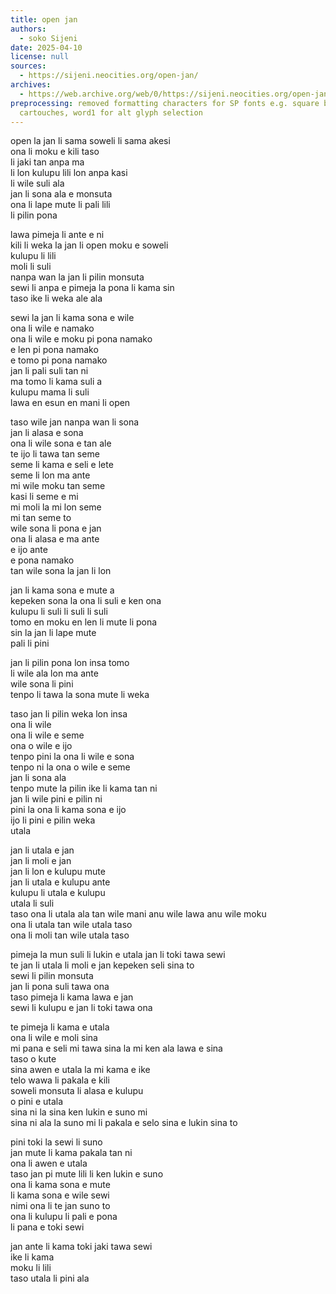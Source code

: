 ```yaml
---
title: open jan
authors:
  - soko Sijeni
date: 2025-04-10
license: null
sources:
  - https://sijeni.neocities.org/open-jan/
archives:
  - https://web.archive.org/web/0/https://sijeni.neocities.org/open-jan/
preprocessing: removed formatting characters for SP fonts e.g. square brackets for
  cartouches, word1 for alt glyph selection
---
```


open la jan li sama soweli li sama akesi  
ona li moku e kili taso  
li jaki tan anpa ma  
li lon kulupu lili lon anpa kasi  
li wile suli ala  
jan li sona ala e monsuta  
ona li lape mute li pali lili  
li pilin pona

lawa pimeja li ante e ni  
kili li weka la jan li open moku e soweli  
kulupu li lili  
moli li suli  
nanpa wan la jan li pilin monsuta  
sewi li anpa e pimeja la pona li kama sin  
taso ike li weka ale ala

sewi la jan li kama sona e wile  
ona li wile e namako  
ona li wile e moku pi pona namako  
e len pi pona namako  
e tomo pi pona namako  
jan li pali suli tan ni  
ma tomo li kama suli a  
kulupu mama li suli  
lawa en esun en mani li open

taso wile jan nanpa wan li sona  
jan li alasa e sona  
ona li wile sona e tan ale  
te ijo li tawa tan seme  
seme li kama e seli e lete  
seme li lon ma ante  
mi wile moku tan seme  
kasi li seme e mi  
mi moli la mi lon seme  
mi tan seme to  
wile sona li pona e jan  
ona li alasa e ma ante  
e ijo ante  
e pona namako  
tan wile sona la jan li lon

jan li kama sona e mute a  
kepeken sona la ona li suli e ken ona  
kulupu li suli li suli li suli  
tomo en moku en len li mute li pona  
sin la jan li lape mute  
pali li pini

jan li pilin pona lon insa tomo  
li wile ala lon ma ante  
wile sona li pini  
tenpo li tawa la sona mute li weka

taso jan li pilin weka lon insa  
ona li wile  
ona li wile e seme  
ona o wile e ijo  
tenpo pini la ona li wile e sona  
tenpo ni la ona o wile e seme  
jan li sona ala  
tenpo mute la pilin ike li kama tan ni  
jan li wile pini e pilin ni  
pini la ona li kama sona e ijo  
ijo li pini e pilin weka  
utala

jan li utala e jan  
jan li moli e jan  
jan li lon e kulupu mute  
jan li utala e kulupu ante  
kulupu li utala e kulupu  
utala li suli  
taso ona li utala ala tan wile mani anu wile lawa anu wile moku  
ona li utala tan wile utala taso  
ona li moli tan wile utala taso

pimeja la mun suli li lukin e utala jan li toki tawa sewi  
te jan li utala li moli e jan kepeken seli sina to  
sewi li pilin monsuta  
jan li pona suli tawa ona  
taso pimeja li kama lawa e jan  
sewi li kulupu e jan li toki tawa ona

te pimeja li kama e utala  
ona li wile e moli sina  
mi pana e seli mi tawa sina la mi ken ala lawa e sina  
taso o kute  
sina awen e utala la mi kama e ike  
telo wawa li pakala e kili  
soweli monsuta li alasa e kulupu  
o pini e utala  
sina ni la sina ken lukin e suno mi  
sina ni ala la suno mi li pakala e selo sina e lukin sina to

pini toki la sewi li suno  
jan mute li kama pakala tan ni  
ona li awen e utala  
taso jan pi mute lili li ken lukin e suno  
ona li kama sona e mute  
li kama sona e wile sewi  
nimi ona li te jan suno to  
ona li kulupu li pali e pona  
li pana e toki sewi

jan ante li kama toki jaki tawa sewi  
ike li kama  
moku li lili  
taso utala li pini ala  
